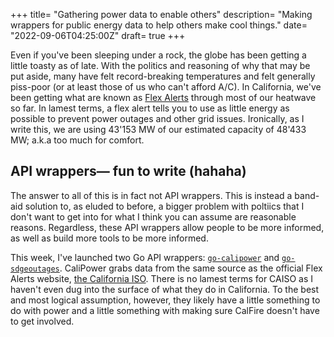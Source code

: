 +++
title= "Gathering power data to enable others"
description= "Making wrappers for public energy data to help others make cool things."
date= "2022-09-06T04:25:00Z"
draft= true
+++

Even if you've been sleeping under a rock, the globe has been getting a little toasty as of late. With the politics and reasoning of why that may be put aside, many have felt record-breaking temperatures and felt generally piss-poor (or at least those of us who can't afford A/C). In California, we've been getting what are known as [Flex Alerts](https://flexalert.org) through most of our heatwave so far. In lamest terms, a flex alert tells you to use as little energy as possible to prevent power outages and other grid issues. Ironically, as I write this, we are using 43'153 MW of our estimated capacity of 48'433 MW; a.k.a too much for comfort.

## API wrappers— fun to write (hahaha)
The answer to all of this is in fact not API wrappers. This is instead a band-aid solution to, as eluded to before, a bigger problem with poltiics that I don't want to get into for what I think you can assume are reasonable reasons. Regardless, these API wrappers allow people to be more informed, as well as build more tools to be more informed.

This week, I've launched two Go API wrappers: [`go-calipower`](https://github.com/doamatto/go-calipower) and [`go-sdgeoutages`](https://github.com/doamatto/go-sdgeoutages). CaliPower grabs data from the same source as the official Flex Alerts website, [the California ISO](https://caiso.com). There is no lamest terms for CAISO as I haven't even dug into the surface of what they do in California. To the best and most logical assumption, however, they likely have a little something to do with power and a little something with making sure CalFire doesn't have to get involved.

